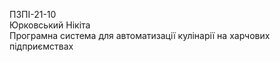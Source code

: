 ПЗПІ-21-10  
Юрковський Нікіта  
Програмна система для автоматизації кулінарії на харчових підприємствах  
